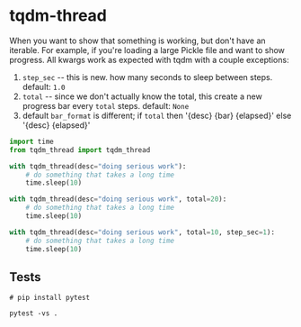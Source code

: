 tqdm-thread
===========

When you want to show that something is working, but don't have an iterable. For example, if you're loading a large
Pickle file and want to show progress. All kwargs work as expected with tqdm with a couple exceptions:

1. `step_sec` -- this is new. how many seconds to sleep between steps. default: `1.0`
1. `total` -- since we don't actually know the total, this create a new progress bar every `total` steps. default: `None`
1. default `bar_format` is different; if `total` then '{desc} {bar} {elapsed}' else '{desc} {elapsed}'

```python
import time
from tqdm_thread import tqdm_thread

with tqdm_thread(desc="doing serious work"):
    # do something that takes a long time
    time.sleep(10)

with tqdm_thread(desc="doing serious work", total=20):
    # do something that takes a long time
    time.sleep(10)

with tqdm_thread(desc="doing serious work", total=10, step_sec=1):
    # do something that takes a long time
    time.sleep(10)


```


Tests
-----

```shell
# pip install pytest

pytest -vs .
```